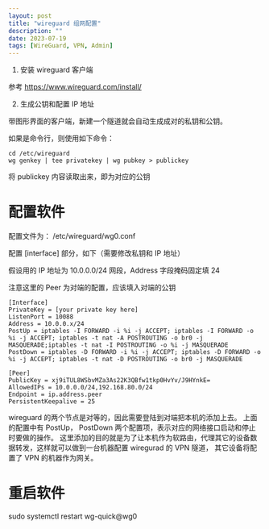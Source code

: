 ```yaml
---
layout: post
title: "wireguard 组网配置"
description: ""
date: 2023-07-19
tags: [WireGuard, VPN, Admin]
---
```


1. 安装 wireguard 客户端

参考 https://www.wireguard.com/install/

2. 生成公钥和配置 IP 地址

带图形界面的客户端，新建一个隧道就会自动生成成对的私钥和公钥。

如果是命令行，则使用如下命令：

```shell
cd /etc/wireguard
wg genkey | tee privatekey | wg pubkey > publickey
```

将 publickey 内容读取出来，即为对应的公钥

# 配置软件

配置文件为： /etc/wireguard/wg0.conf

配置 [interface] 部分，如下（需要修改私钥和 IP 地址）

假设用的 IP 地址为 10.0.0.0/24 网段，Address 字段掩码固定填 24

注意这里的 Peer 为对端的配置，应该填入对端的公钥

```
[Interface]
PrivateKey = [your private key here]
ListenPort = 10088
Address = 10.0.0.x/24
PostUp = iptables -I FORWARD -i %i -j ACCEPT; iptables -I FORWARD -o %i -j ACCEPT; iptables -t nat -A POSTROUTING -o br0 -j MASQUERADE;iptables -t nat -I POSTROUTING -o %i -j MASQUERADE
PostDown = iptables -D FORWARD -i %i -j ACCEPT; iptables -D FORWARD -o %i -j ACCEPT; iptables -t nat -D POSTROUTING -o br0 -j MASQUERADE

[Peer]
PublicKey = xj9iTUL8WSbvMZa3As22K3QBfw1tkp0HvYv/J9HYnkE=
AllowedIPs = 10.0.0.0/24,192.168.80.0/24
Endpoint = ip.address.peer
PersistentKeepalive = 25
```

wireguard 的两个节点是对等的，因此需要登陆到对端把本机的添加上去。
上面的配置中有 PostUp， PostDown 两个配置项，表示对应的网络接口启动和停止时要做的操作。
这里添加的目的就是为了让本机作为软路由，代理其它的设备数据转发，这样就可以做到一台机器配置 wiregurad 的 VPN 隧道，
其它设备将配置了 VPN 的机器作为网关。


# 重启软件

sudo systemctl restart wg-quick@wg0
